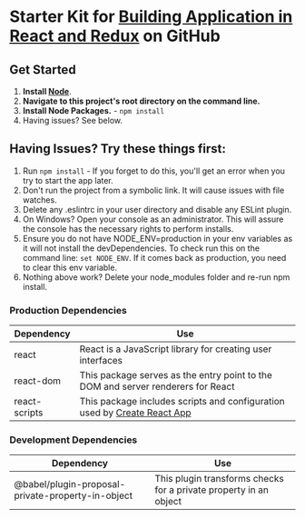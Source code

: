 # Starter Kit for [Building Application in React and Redux](https://github.com/salmen123/courses-app-ReactJS) on GitHub

## Get Started

1. **Install [Node](https://nodejs.org)**.
2. **Navigate to this project's root directory on the command line.**
3. **Install Node Packages.** - `npm install`
4. Having issues? See below.

## Having Issues? Try these things first:

1. Run `npm install` - If you forget to do this, you'll get an error when you try to start the app later.
2. Don't run the project from a symbolic link. It will cause issues with file watches.
3. Delete any .eslintrc in your user directory and disable any ESLint plugin.
4. On Windows? Open your console as an administrator. This will assure the console has the necessary rights to perform installs.
5. Ensure you do not have NODE_ENV=production in your env variables as it will not install the devDependencies. To check run this on the command line: `set NODE_ENV`. If it comes back as production, you need to clear this env variable.
6. Nothing above work? Delete your node_modules folder and re-run npm install.

### Production Dependencies

| **Dependency**              | **Use**                                                                                                                  |
|-----------------------------|--------------------------------------------------------------------------------------------------------------------------|
| react                       | React is a JavaScript library for creating user interfaces                                                               |
| react-dom                   | This package serves as the entry point to the DOM and server renderers for React                                         |
| react-scripts               | This package includes scripts and configuration used by [Create React App](https://github.com/facebook/create-react-app) |

### Development Dependencies

| **Dependency**                                    | **Use**                                                           |
|---------------------------------------------------|-------------------------------------------------------------------|
| @babel/plugin-proposal-private-property-in-object | This plugin transforms checks for a private property in an object |
